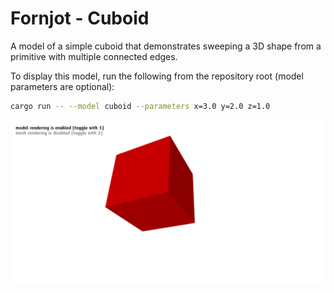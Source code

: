 # Fornjot - Cuboid

A model of a simple cuboid that demonstrates sweeping a 3D shape from a primitive with multiple connected edges.

To display this model, run the following from the repository root (model parameters are optional):
``` sh
cargo run -- --model cuboid --parameters x=3.0 y=2.0 z=1.0
```

![Screenshot of the cuboid model](cuboid.png)
